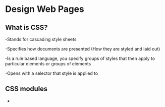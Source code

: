 # Design Web Pages #

## **What is CSS?** ##

-Stands for cascading style sheets 

-Specifies how documents are presented (How they are styled and laid out)

-Is a rule based language, you specify groups of styles that then apply to particular elements or groups of elements

-Opens with a selector that style is applied to

## **CSS modules** ##

-